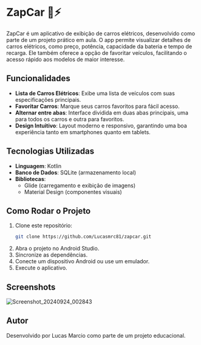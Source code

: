 # ZapCar 🚗⚡

ZapCar é um aplicativo de exibição de carros elétricos, desenvolvido como parte de um projeto prático em aula. O app permite visualizar detalhes de carros elétricos, como preço, potência, capacidade da bateria e tempo de recarga. Ele também oferece a opção de favoritar veículos, facilitando o acesso rápido aos modelos de maior interesse.

## Funcionalidades

- **Lista de Carros Elétricos**: Exibe uma lista de veículos com suas especificações principais.
- **Favoritar Carros**: Marque seus carros favoritos para fácil acesso.
- **Alternar entre abas**: Interface dividida em duas abas principais, uma para todos os carros e outra para favoritos.
- **Design Intuitivo**: Layout moderno e responsivo, garantindo uma boa experiência tanto em smartphones quanto em tablets.

## Tecnologias Utilizadas

- **Linguagem**: Kotlin
- **Banco de Dados**: SQLite (armazenamento local)
- **Bibliotecas**:
  - Glide (carregamento e exibição de imagens)
  - Material Design (componentes visuais)
  
## Como Rodar o Projeto

1. Clone este repositório:
   ```bash
   git clone https://github.com/Lucasmrc81/zapcar.git
   ```
2. Abra o projeto no Android Studio.
3. Sincronize as dependências.
4. Conecte um dispositivo Android ou use um emulador.
5. Execute o aplicativo.

## Screenshots


![Screenshot_20240924_002843](https://github.com/user-attachments/assets/bb03823a-6e51-44ee-a463-9f2c773889a1)

## Autor

Desenvolvido por Lucas Marcio como parte de um projeto educacional.

